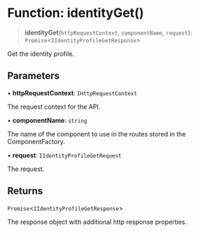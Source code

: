 # Function: identityGet()

> **identityGet**(`httpRequestContext`, `componentName`, `request`): `Promise`\<`IIdentityProfileGetResponse`\>

Get the identity profile.

## Parameters

• **httpRequestContext**: `IHttpRequestContext`

The request context for the API.

• **componentName**: `string`

The name of the component to use in the routes stored in the ComponentFactory.

• **request**: `IIdentityProfileGetRequest`

The request.

## Returns

`Promise`\<`IIdentityProfileGetResponse`\>

The response object with additional http response properties.
